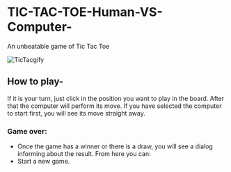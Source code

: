 # TIC-TAC-TOE-Human-VS-Computer-
An unbeatable game of Tic Tac Toe

![TicTacgify](https://user-images.githubusercontent.com/48430051/103364792-abc8e200-4ae4-11eb-9587-158e8c4506de.gif)


## How to play-
If it is your turn, just click in the position you want to play in the board. After that the computer will perform its move. If you have selected the computer to start first, you will see its move straight away.

### Game over:
* Once the game has a winner or there is a draw, you will see a dialog informing about the result. From here you can:
* Start a new game.
